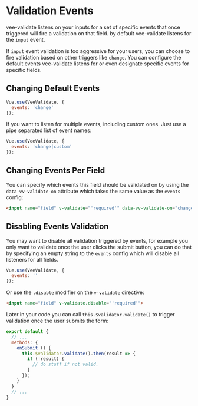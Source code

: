 # Validation Events

vee-validate listens on your inputs for a set of specific events that once triggered will fire a validation on that field. by default vee-validate listens for the `input` event.

If `input` event validation is too aggressive for your users, you can choose to fire validation based on other triggers like `change`. You can configure the default events vee-validate listens for or even designate specific events for specific fields.

## Changing Default Events

```js
Vue.use(VeeValidate, {
  events: 'change'
});
```

If you want to listen for multiple events, including custom ones. Just use a pipe separated list of event names:

```js
Vue.use(VeeValidate, {
  events: 'change|custom'
});
```

## Changing Events Per Field

You can specify which events this field should be validated on by using the `data-vv-validate-on` attribute which takes the same value as the `events` config:

```html
<input name="field" v-validate="'required'" data-vv-validate-on="change|custom">
```

## Disabling Events Validation

You may want to disable all validation triggered by events, for example you only want to validate once the user clicks the submit button, you can do that by specifying an empty string to the `events` config which will disable all listeners for all fields.

```js
Vue.use(VeeValidate, {
  events: ''
});
```

Or use the `.disable` modifier on the `v-validate` directive:

```html
<input name="field" v-validate.disable="'required'">
```

Later in your code you can call `this.$validator.validate()` to trigger validation once the user submits the form:

```js
export default {
  // ...
  methods: {
    onSubmit () {
      this.$validator.validate().then(result => {
        if (!result) {
          // do stuff if not valid.
        }
      });
    }
  }
  // ...
}
```